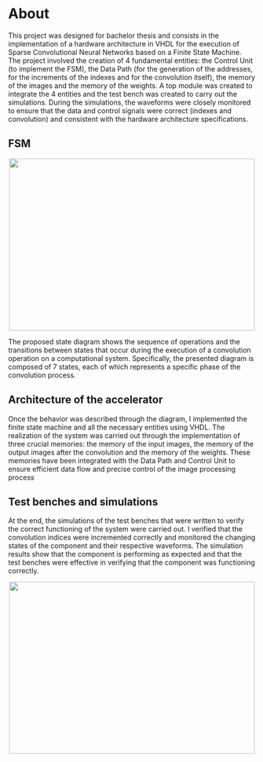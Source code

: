 # About
This project was designed for bachelor thesis and consists in the implementation of a hardware architecture in VHDL for the execution of Sparse Convolutional Neural Networks based on a Finite State Machine. The project involved the creation of 4 fundamental entities: the Control Unit (to implement the FSM), the Data Path (for the generation of the addresses, for the increments of the indexes and for the convolution itself), the memory of the images and the memory of the weights. A top module was created to integrate the 4 entities and the test bench was created to carry out the simulations. During the simulations, the waveforms were closely monitored to ensure that the data and control signals were correct (indexes and convolution) and consistent with the hardware architecture specifications.

## FSM
<p align="center">
  <img width="500" height="350" src="https://github.com/svtmontagna/Architecture-for-Execution-of-SCNN-in-VHDL/blob/main/Images/fsm.png?raw=true">
</p>
The proposed state diagram shows the sequence of operations and the transitions between states that occur during the execution of a convolution operation on a computational system. Specifically, the presented diagram is composed of 7 states, each of which represents a specific phase of the convolution process.

## Architecture of the accelerator
Once the behavior was described through the diagram, I implemented the finite state machine and all the necessary entities using VHDL.
The realization of the system was carried out through the implementation of three crucial memories: the memory of the input images, the memory of the output images after the convolution and the memory of the weights. These memories have been integrated with the Data Path and Control Unit to ensure efficient data flow and precise control of the image processing process

## Test benches and simulations
At the end, the simulations of the test benches that were written to verify the correct functioning of the system were carried out. I verified that the convolution indices were incremented correctly and monitored the changing states of the component and their respective waveforms. The simulation results show that the component is performing as expected and that the test benches were effective in verifying that the component was functioning correctly.
<p align="center">
  <img width="500" height="350" src="https://github.com/svtmontagna/Architecture-for-Execution-of-SCNN-in-VHDL/blob/main/Images/writeInit.png?raw=true">
</p>
